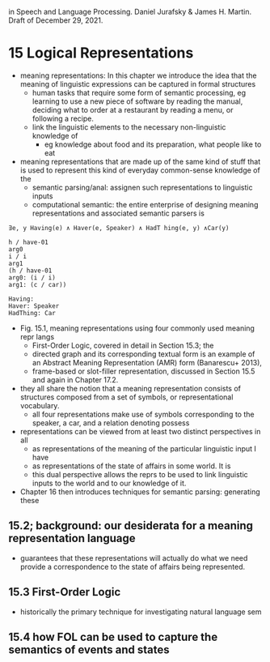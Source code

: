 in Speech and Language Processing. Daniel Jurafsky & James H. Martin.
Draft of December 29, 2021.

# 15 Logical Representations

* meaning representations: In this chapter we introduce the idea that
  the meaning of linguistic expressions can be captured in formal structures
  * human tasks that require some form of semantic processing,
    eg learning to use a new piece of software by reading the manual,
    deciding what to order at a restaurant by reading a menu, or
    following a recipe.
  * link the linguistic elements to the necessary non-linguistic knowledge of
    * eg knowledge about food and its preparation, what people like to eat
* meaning representations that are made up of the same kind of stuff
  that is used to represent this kind of everyday common-sense knowledge of the
  * semantic parsing/anal: assignen such representations to linguistic inputs
  * computational semantic: the entire enterprise of
    designing meaning representations and associated semantic parsers is
```
∃e, y Having(e) ∧ Haver(e, Speaker) ∧ HadT hing(e, y) ∧Car(y)

h / have-01
arg0
i / i
arg1
(h / have-01
arg0: (i / i)
arg1: (c / car))

Having:
Haver: Speaker
HadThing: Car
```

* Fig. 15.1, meaning representations using four commonly used meaning repr langs
  * First-Order Logic, covered in detail in Section 15.3; the
  * directed graph and its corresponding textual form is an example of an
    Abstract Meaning Representation (AMR) form (Banarescu+ 2013),
  * frame-based or slot-filler representation, discussed in Section 15.5 and
    again in Chapter 17.2.
* they all share the notion that a meaning representation consists of
  structures composed from a set of symbols, or representational vocabulary.
  * all four representations make use of
    symbols corresponding to the speaker, a car, and a relation denoting possess
* representations can be viewed from at least two distinct perspectives in all
  * as representations of the meaning of the particular linguistic input I have
  * as representations of the state of affairs in some world. It is
  * this dual perspective allows the reprs to be used to link
    linguistic inputs to the world and to our knowledge of it.
* Chapter 16 then introduces techniques for semantic parsing: generating these

## 15.2; background: our desiderata for a meaning representation language

* guarantees that these representations will actually do what we need
  provide a correspondence to the state of affairs being represented.

## 15.3 First-Order Logic

* historically the primary technique for investigating natural language sem

## 15.4 how FOL can be used to capture the semantics of events and states

